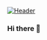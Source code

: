 [![Header](https://raw.githubusercontent.com/MartinHeinz/jcehowell1/jcehowell1/city_data.jpg "Header")](https://some-url.dev/)
### Hi there 👋

<!--
**jcehowell1/jcehowell1** is a ✨ _special_ ✨ repository because its `README.md` (this file) appears on your GitHub profile.

Here are some ideas to get you started:

- 🔭 I’m currently working on ...
- 🌱 I’m currently learning ...
- 👯 I’m looking to collaborate on ...
- 🤔 I’m looking for help with ...
- 💬 Ask me about ...
- 📫 How to reach me: ...
- 😄 Pronouns: ...
- ⚡ Fun fact: ...
-->
